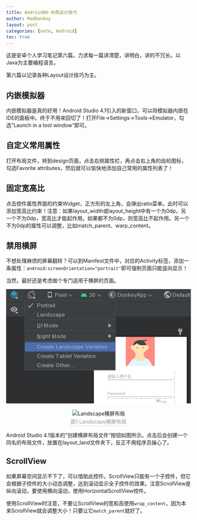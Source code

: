 ```yaml
---
title: Android06-布局设计技巧
author: MadDonkey
layout: post
categories: [note, Android]
toc: true
---
```

这是安卓个人学习笔记第六篇。力求每一篇讲清楚，讲明白，讲的不冗长。以Java为主要编程语言。

第六篇以记录各种Layout设计技巧为主。

## 内嵌模拟器

内嵌模拟器是真的好用！Android Studio 4.1引入的新窗口，可以将模拟器内嵌在IDE的面板中。终于不用来回切了！打开File→Settings→Tools→Emulator，勾选”Launch in a tool window“即可。

## 自定义常用属性

打开布局文件，转到design页面，点击右侧属性栏，再点击右上角的齿轮图标，勾选Favorite attributes，然后就可以愉快地添加自己常用的属性列表了！



## 固定宽高比

点击控件属性界面的约束Widget，正方形的左上角，会弹出ratio菜单。此时可以添加宽高比约束！注意：如果layout_width或layout_height中有一个为0dp，另一个不为0dp，宽高比才能起作用。如果都不为0dp，则宽高比不起作用。另一个不为0dp的属性可以调整，比如match_parent、warp_content。



## 禁用横屏

不想处理麻烦的屏幕翻转？可以到Manifest文件中，对应的Activity标签，添加一条属性：`android:screenOrientation="portrait"`即可强制页面只能竖向显示！

当然，最好还是考虑做个专门适用于横屏的页面。

![image-20210321175327295](../assets/postResources/image-20210321175327295.png)

<center>    <img src="{{'assets/postResources/image-20210321175327295.png'|relative_url}}" alt="Landscape横屏布局" />    <br>    <div style="color:orange; border-bottom: 1px solid #d9d9d9;    display: inline-block;    color: #999;    padding: 2px;">图1 Landscape横屏布局</div> </center>

Android Studio 4.1版本的”创建横屏布局文件“按钮如图所示。点击后会创建一个同名的布局文件，放置在layout_land文件夹下，反正不用程序员操心了。

## ScrollView

如果屏幕空间显示不下了，可以借助此控件。ScrollView只能有一个子控件，但它会根据子控件的大小动态调整，达到滚动显示全子控件的效果。注意ScrollView是纵向滚动，要使用横向滚动，使用HorizontalScrollView控件。

使用ScrollView时注意，不要让ScrollView的宽和高使用`wrap_content`，因为本来ScrollView就会调整大小！只要让它`match_parent`就好了。











